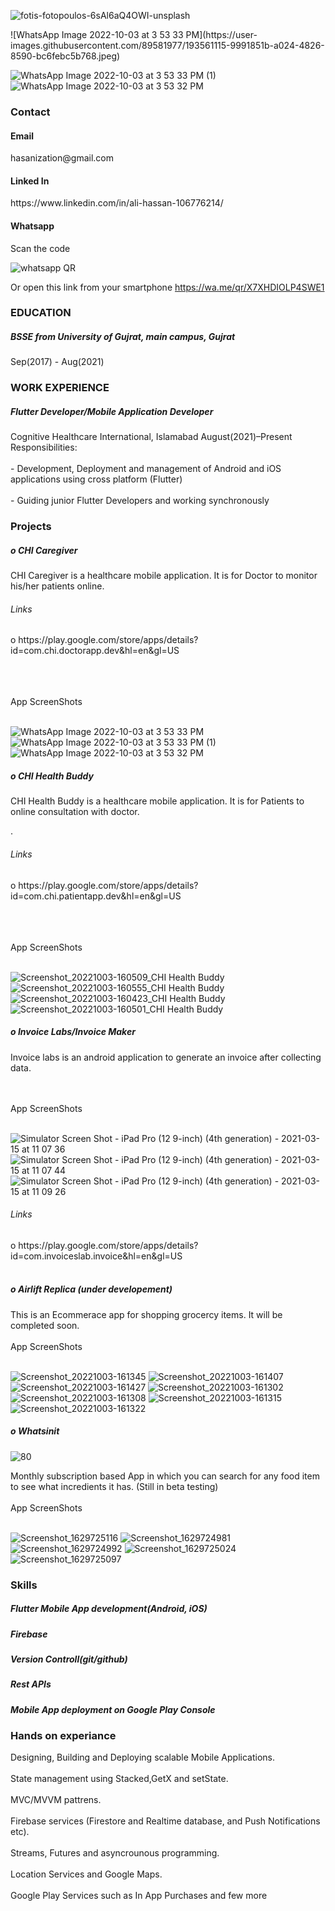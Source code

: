 

<!--
**AliHassanCheema/AliHassanCheema** is a ✨ _special_ ✨ repository because its `README.md` (this file) appears on your GitHub profile.

Here are some ideas to get you started:

- 🔭 I’m currently working on ...
- 🌱 I’m currently learning ...
- 👯 I’m looking to collaborate on ...
- 🤔 I’m looking for help with ...
- 💬 Ask me about ...
- 📫 How to reach me: ...
- 😄 Pronouns: ...
- ⚡ Fun fact: ...
-->



<!-- ![fotis-fotopoulos-6sAl6aQ4OWI-unsplash](https://user-images.githubusercontent.com/89581977/171554048-5f754813-9788-4183-9683-231b6ffd3e03.jpg) -->
![fotis-fotopoulos-6sAl6aQ4OWI-unsplash](https://user-images.githubusercontent.com/89581977/171554048-5f754813-9788-4183-9683-231b6ffd3e03.jpg)
<!-- ![Intern](https://user-images.githubusercontent.com/54985306/132943043-5d22a14c-e44b-4a7f-bd86-03404f69a9e2.jpg)![code](https://user-images.githubusercontent.com/89581977/193558257-6ce2a4ed-907d-4a1a-bfaa-aa3d3de9b806.jpg) -->

<!-- <h3>Ali Hassan</h3> -->![WhatsApp Image 2022-10-03 at 3 53 33 PM](https://user-images.githubusercontent.com/89581977/193561115-9991851b-a024-4826-8590-bc6febc5b768.jpeg)
![WhatsApp Image 2022-10-03 at 3 53 33 PM (1)](https://user-images.githubusercontent.com/89581977/193561121-ba747361-f024-425b-8863-9584c3f3b7b4.jpeg)
![WhatsApp Image 2022-10-03 at 3 53 32 PM](https://user-images.githubusercontent.com/89581977/193561123-c4b0051c-2a48-4103-af9d-9d0bed3cd0fa.jpeg)

<!-- Flutter Developer -->
<h3>Contact</h3>
<h4>Email</h4>
hasanization@gmail.com
<h4>Linked In</h4>
https://www.linkedin.com/in/ali-hassan-106776214/
<h4>Whatsapp</h4>
Scan the code 

![whatsapp QR](https://user-images.githubusercontent.com/89581977/193558312-f84ad556-cdcb-4684-8c2e-79683df839d2.jpg)

Or open this link from your smartphone
https://wa.me/qr/X7XHDIOLP4SWE1

<h3>EDUCATION</h3>
<h5>BSSE from University of Gujrat, main campus, Gujrat</h5>
Sep(2017) - Aug(2021)

<h3>WORK EXPERIENCE</h3>
<h5> Flutter Developer/Mobile Application Developer </h5>
Cognitive Healthcare International, Islamabad
August(2021)–Present</br>
Responsibilities:<br></br>
- Development, Deployment and management of Android and iOS applications using cross platform (Flutter)<br></br>
- Guiding junior Flutter Developers and working synchronously


<h3>Projects</h3>

<h5>o CHI Caregiver </h5>
CHI Caregiver is a healthcare mobile application. It is for Doctor to monitor his/her patients online.


<h6>Links</h6>
o https://play.google.com/store/apps/details?id=com.chi.doctorapp.dev&hl=en&gl=US<br></br>

<br></br>
App ScreenShots
<br></br>

![WhatsApp Image 2022-10-03 at 3 53 33 PM](https://user-images.githubusercontent.com/89581977/193561188-55efa3bb-137e-45ab-8d4c-d633bfcd0803.jpeg)
![WhatsApp Image 2022-10-03 at 3 53 33 PM (1)](https://user-images.githubusercontent.com/89581977/193561193-ebf4e84f-3b0c-4764-ad31-4e983cf811a7.jpeg)
![WhatsApp Image 2022-10-03 at 3 53 32 PM](https://user-images.githubusercontent.com/89581977/193561195-b9dd3902-83e3-42c6-b8e7-400df68392c5.jpeg)


<h5>o CHI Health Buddy</h5>
CHI Health Buddy is a healthcare mobile application. It is for Patients to online consultation with doctor.

.
<h6>Links</h6>
o https://play.google.com/store/apps/details?id=com.chi.patientapp.dev&hl=en&gl=US<br></br>


<br></br>
App ScreenShots
<br></br>


![Screenshot_20221003-160509_CHI Health Buddy](https://user-images.githubusercontent.com/89581977/193563241-a55ce65f-1fe2-43fa-b3b9-0ce021a1812e.jpg)
![Screenshot_20221003-160555_CHI Health Buddy](https://user-images.githubusercontent.com/89581977/193563250-41ccb4be-921b-4222-944b-35e7b236142d.jpg)
![Screenshot_20221003-160423_CHI Health Buddy](https://user-images.githubusercontent.com/89581977/193563254-dfe9b423-3f23-4ccd-b03d-93a65bbef553.jpg)
![Screenshot_20221003-160501_CHI Health Buddy](https://user-images.githubusercontent.com/89581977/193563258-361d0649-dc7c-4718-938f-b6080f582de7.jpg)



<h5>o Invoice Labs/Invoice Maker</h5>

Invoice labs is an android application to generate an invoice after collecting data.

<br></br>
App ScreenShots
<br></br>

![Simulator Screen Shot - iPad Pro (12 9-inch) (4th generation) - 2021-03-15 at 11 07 36](https://user-images.githubusercontent.com/54985306/133070268-e2bf07a0-c374-4258-8761-7bf3f7b17ed0.png)
![Simulator Screen Shot - iPad Pro (12 9-inch) (4th generation) - 2021-03-15 at 11 07 44](https://user-images.githubusercontent.com/54985306/133070283-d76e28bf-98c1-41e9-a3d9-2f2d69382f5c.png)
![Simulator Screen Shot - iPad Pro (12 9-inch) (4th generation) - 2021-03-15 at 11 09 26](https://user-images.githubusercontent.com/54985306/133070286-c86bcb7c-73ee-4d3c-afd3-014904c1af4e.png)

<h6>Links</h6>
o https://play.google.com/store/apps/details?id=com.invoiceslab.invoice&hl=en&gl=US<br></br>


<h5>o Airlift Replica (under developement) </h5>

This is an Ecommerace app for shopping grocercy items. It will be completed soon.
<br></br>
App ScreenShots
<br></br>

![Screenshot_20221003-161345](https://user-images.githubusercontent.com/89581977/193564545-a644eaf6-7a64-40b9-b9d4-249cafd8aa00.jpg)
![Screenshot_20221003-161407](https://user-images.githubusercontent.com/89581977/193564555-2e686a53-fbde-45fc-bc08-b55086569485.jpg)
![Screenshot_20221003-161427](https://user-images.githubusercontent.com/89581977/193564561-ca68d495-df11-49f7-9ea2-14642f86ab69.jpg)
![Screenshot_20221003-161302](https://user-images.githubusercontent.com/89581977/193564562-1e7a2ae9-c275-49db-860c-10d21ba9f59b.jpg)
![Screenshot_20221003-161308](https://user-images.githubusercontent.com/89581977/193564565-9a23d0a5-93d8-4072-bfa6-c2df1d5e81d3.jpg)
![Screenshot_20221003-161315](https://user-images.githubusercontent.com/89581977/193564567-73bf53ae-e3e0-490c-832a-b5dde1815455.jpg)
![Screenshot_20221003-161322](https://user-images.githubusercontent.com/89581977/193564570-f5acffdf-9475-4d98-8f7a-85e95a57445e.jpg)


<h5>o Whatsinit</h5>

![80](https://user-images.githubusercontent.com/54985306/133070818-3ecec206-6820-4fc3-be71-51717ccd0e3c.png)


Monthly subscription based App in which you can search for any food item to see what incredients it has.
(Still in beta testing)
<br></br>
App ScreenShots
<br></br>

![Screenshot_1629725116](https://user-images.githubusercontent.com/54985306/133031674-c9ff010c-b522-4666-bbcd-a2ca82ea0a03.png)
![Screenshot_1629724981](https://user-images.githubusercontent.com/54985306/133031675-e5d15961-4c87-43fc-b190-fdbdd4c100fd.png)
![Screenshot_1629724992](https://user-images.githubusercontent.com/54985306/133031678-f24393f0-fb65-49ee-923e-6053854cbed8.png)
![Screenshot_1629725024](https://user-images.githubusercontent.com/54985306/133031681-a7630a3b-66e6-4f44-bbb7-d338f186611c.png)
![Screenshot_1629725097](https://user-images.githubusercontent.com/54985306/133031685-f2999661-74a1-49a9-9e0b-bbc5412d8592.png)



<h3>Skills</h3>
<h5>Flutter Mobile App development(Android, iOS)</h5>
<h5>Firebase</h5>
<h5>Version Controll(git/github)</h5>
<h5>Rest APIs</h5>
<h5>Mobile App deployment on Google Play Console</h5>

<h3>Hands on experiance</h3>
Designing, Building and Deploying scalable Mobile Applications.<br></br>
State management using Stacked,GetX and setState.<br></br>
MVC/MVVM pattrens.<br></br>
Firebase services (Firestore and Realtime database, and Push Notifications etc).<br></br>
Streams, Futures and asyncrounous programming.<br></br>
Location Services and Google Maps.<br></br>
Google Play Services such as In App Purchases and few more


